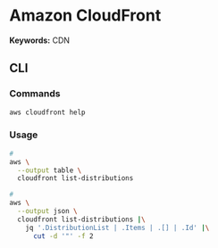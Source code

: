 # Amazon CloudFront

**Keywords:** CDN

## CLI

### Commands

```sh
aws cloudfront help
```

### Usage

```sh
#
aws \
  --output table \
  cloudfront list-distributions

#
aws \
  --output json \
  cloudfront list-distributions |\
    jq '.DistributionList | .Items | .[] | .Id' |\
      cut -d '"' -f 2
```

<!--
aws cloudfront create-invalidation \
  --distribution-id ${{ secrets.WEBAPP_AWS_CLOUDFRONT_DISTRIBUTION }} \
  --paths "/*"
-->
